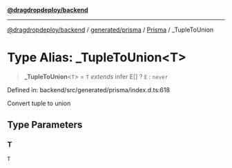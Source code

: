 [**@dragdropdeploy/backend**](../../../../../README.md)

***

[@dragdropdeploy/backend](../../../../../README.md) / [generated/prisma](../../../README.md) / [Prisma](../README.md) / \_TupleToUnion

# Type Alias: \_TupleToUnion\<T\>

> **\_TupleToUnion**\<`T`\> = `T` *extends* infer E[] ? `E` : `never`

Defined in: backend/src/generated/prisma/index.d.ts:618

Convert tuple to union

## Type Parameters

### T

`T`
